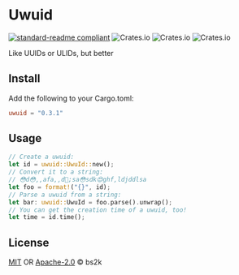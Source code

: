 # Uwuid

[![standard-readme compliant](https://img.shields.io/badge/readme%20style-standard-brightgreen.svg?style=flat-square)](https://github.com/RichardLitt/standard-readme)
![Crates.io](https://img.shields.io/crates/v/uwuid)
![Crates.io](https://img.shields.io/crates/l/uwuid)
![Crates.io](https://img.shields.io/crates/d/uwuid)

Like UUIDs or ULIDs, but better

## Install
Add the following to your Cargo.toml:
```toml
uwuid = "0.3.1"
```

## Usage
```rs
// Create a uwuid:
let id = uwuid::UwuId::new();
// Convert it to a string:
// 😳d😳,,afa,,d🤗;sa😳sdk😍ghf,ldjddlsa
let foo = format!("{}", id);
// Parse a uwuid from a string:
let bar: uwuid::UwuId = foo.parse().unwrap();
// You can get the creation time of a uwuid, too!
let time = id.time();
```

## License
[MIT](LICENSE-MIT) OR [Apache-2.0](LICENSE-APACHE) © bs2k